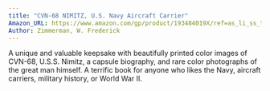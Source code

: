 ```yaml
---
title: "CVN-68 NIMITZ, U.S. Navy Aircraft Carrier"
Amazon_URL: https://www.amazon.com/gp/product/193484019X/ref=as_li_ss_tl?ie=UTF8&linkCode=ll1&tag=internetbo00a-20
Author: Zimmerman, W. Frederick
---
```

A unique and valuable keepsake with beautifully printed color images of CVN-68, U.S.S. Nimitz, a capsule biography, and rare color photographs of the great man himself.  A terrific book for anyone who likes the Navy, aircraft carriers, military history, or World War II.